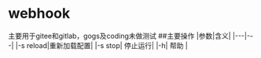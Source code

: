 # webhook
主要用于gitee和gitlab，gogs及coding未做测试
##主要操作
|参数|含义|
|---|---|
|-s reload|重新加载配置|
|-s stop| 停止运行|
|-h| 帮助 |
